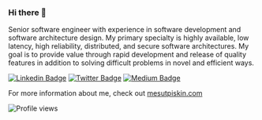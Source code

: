 ### Hi there 👋

<!--
**mesutpiskin/mesutpiskin** is a ✨ _special_ ✨ repository because its `README.md` (this file) appears on your GitHub profile.
-->
Senior software engineer with experience in software development and software architecture design. My primary specialty is highly available, low latency, high reliability, distributed, and secure software architectures. My goal is to provide value through rapid development and release of quality features in addition to solving difficult problems in novel and efficient ways.


[![Linkedin Badge](https://img.shields.io/badge/mesutpiskin-gray?style=for-the-badge&logo=linkedin)](https://www.linkedin.com/in/mesutpiskin/)
[![Twitter Badge](https://img.shields.io/badge/mesut_piskin-gray?style=for-the-badge&logo=twitter)](https://twitter.com/mesut_piskin/)
[![Medium Badge](https://img.shields.io/badge/mesutpiskin-gray?style=for-the-badge&logo=medium)](https://medium.com/@mesutpiskin)



For more information about me, check out [mesutpiskin.com](http://mesutpiskin.com)

![Profile views](https://gpvc.arturio.dev/mesutpiskin)
